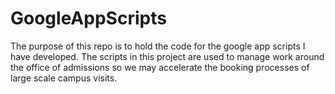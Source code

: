# GoogleAppScripts

The purpose of this repo is to hold the code for the google app scripts I have developed. The scripts in this project are used to manage work around the office of admissions so we may accelerate the booking processes of large scale campus visits.
